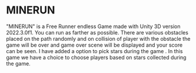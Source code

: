 # MINERUN

"MINERUN" is a Free Runner endless Game made with Unity 3D version 2022.3.0f1.
You can run as farther as possible.
There are various obstacles placed on the path randomly and on collision of player with the obstacle the game will be over and game over scene will be displayed and your score can be seen.
I have added a option to pick stars during the game .
In this game we have a choice to choose players based on stars collected during the game.



